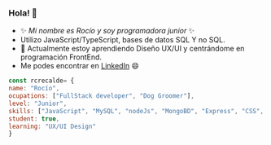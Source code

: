 ### Hola! 👋
- ✨ *Mi nombre es Rocío y soy programadora junior* ✨
- Utilizo JavaScript/TypeScript, bases de datos SQL Y no SQL.
- 🌱 Actualmente estoy aprendiendo Diseño UX/UI y centrándome en programación FrontEnd.
- Me podes encontrar en [LinkedIn](https://www.linkedin.com/in/roc%C3%ADo-recalde-b4a399265/)  😄  

```javascript
const rcrecalde= {
name: "Rocío",
ocupations: ["FullStack developer", "Dog Groomer"],
level: "Junior",
skills: ["JavaScript", "MySQL", "nodeJs", "MongoBD", "Express", "CSS", "HTML5", "Bootstrap", "MVC", "SCRUM", "Git", "GitHub", "REST", "React", "TypeScript"],
student: true,
learning: "UX/UI Design"
}
```
